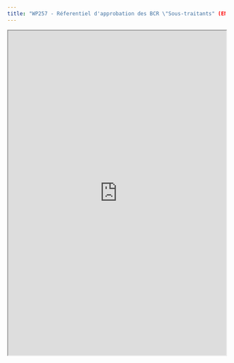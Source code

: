 ```yaml
---
title: "WP257 - Réferentiel d'approbation des BCR \"Sous-traitants" (EN)"
---
```



<iframe height="750" width="100%" src="https://ewelton.github.io/ktest/wiki.html#WP257%20-%20R%C3%A9ferentiel%20d'approbation%20des%20BCR%20%22Sous-traitants%22%20(EN)"></iframe>
